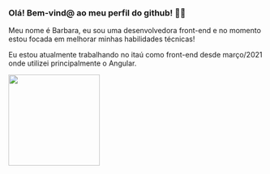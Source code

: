 ### Olá! Bem-vind@ ao meu perfil do github! 👋✨

Meu nome é Barbara, eu sou uma desenvolvedora front-end e no momento estou focada em melhorar minhas habilidades técnicas! 

Eu estou atualmente trabalhando no itaú como front-end desde março/2021 onde utilizei principalmente o Angular.

<div>
<a href="https://github.com/barbaraNegosseki">
<img loading="lazy" height="180em" src="https://github-readme-stats.vercel.app/api/top-langs/?username=barbaraNegosseki&layout=compact&langs_count=7&theme=dracula"/>
<!-- <img loading="lazy" height="180em" src="https://github-readme-stats.vercel.app/api?username=barbaraNegosseki&show_icons=true&theme=dracula&include_all_commits=true&count_private=true"/> -->
</div>
